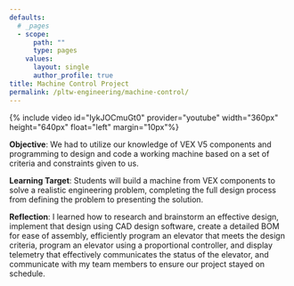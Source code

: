 ```yaml
---
defaults:
  # _pages
  - scope:
      path: ""
      type: pages
    values:
      layout: single
      author_profile: true
title: Machine Control Project
permalink: /pltw-engineering/machine-control/
---
```


{% include video id="IykJOCmuGt0" provider="youtube" width="360px" height="640px" float="left" margin="10px"%}

<b>Objective</b>: We had to utilize our knowledge of VEX V5 components and programming to design and code a working machine based on a set of criteria and constraints given to us.

<b>Learning Target</b>: Students will build a machine from VEX components to solve a realistic engineering problem, completing the full design process from defining the problem to presenting the solution.

<b>Reflection</b>: I learned how to research and brainstorm an effective design, implement that design using CAD design software, create a detailed BOM for ease of assembly, efficiently program an elevator that meets the design criteria, program an elevator using a proportional controller, and display telemetry that effectively communicates the status of the elevator, and communicate with my team members to ensure our project stayed on schedule.